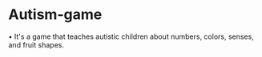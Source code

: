 # Autism-game
•	It's a game that teaches autistic children about numbers, colors, senses, and fruit shapes.
